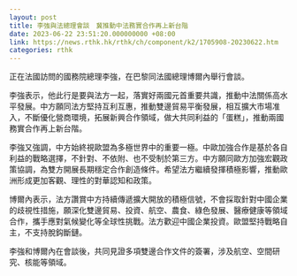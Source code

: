 ```yaml
---
layout: post
title: 李強與法總理會談　冀推動中法務實合作再上新台階
date: 2023-06-22 23:51:20.000000000 +08:00
link: https://news.rthk.hk/rthk/ch/component/k2/1705908-20230622.htm
categories: rthk
---
```


正在法國訪問的國務院總理李強，在巴黎同法國總理博爾內舉行會談。

李強表示，他此行是要與法方一起，落實好兩國元首重要共識，推動中法關係高水平發展。中方願同法方堅持互利互惠，推動雙邊貿易平衡發展，相互擴大市場准入，不斷優化營商環境，拓展新興合作領域，做大共同利益的「蛋糕」，推動兩國務實合作再上新台階。

李強又強調，中方始終視歐盟為多極世界中的重要一極。中歐加強合作是基於各自利益的戰略選擇，不針對、不依附、也不受制於第三方。中方願同歐方加強宏觀政策協調，為雙方開展長期穩定合作創造條件。希望法方繼續發揮積極影響，推動歐洲形成更加客觀、理性的對華認知和政策。

博爾內表示，法方讚賞中方持續傳遞擴大開放的積極信號，不會採取針對中國企業的歧視性措施，願深化雙邊貿易、投資、航空、農食、綠色發展、醫療健康等領域合作，攜手應對氣候變化等全球性挑戰。法方歡迎中國企業投資。歐盟堅持戰略自主，不支持脫鈎斷鏈。

李強和博爾內在會談後，共同見證多項雙邊合作文件的簽署，涉及航空、空間研究、核能等領域。
